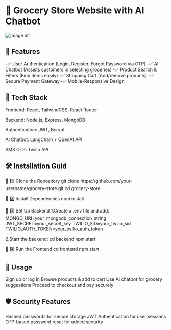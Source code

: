 <h1>🛒 Grocery Store Website with AI Chatbot</h1>

![image alt](https://github.com/riyasah0963/Computer2003/blob/master/Screenshot.jpg?raw=true)


<h2>🚀 Features</h2>
-✅ User Authentication (Login, Register, Forgot Password via OTP)
-✅ AI Chatbot (Assists customers in selecting groceries)
-✅ Product Search & Filters (Find items easily)
-✅ Shopping Cart (Add/remove products)
-✅ Secure Payment Gateway
-✅ Mobile-Responsive Design

<h2>📌 Tech Stack</h2>
Frontend: React, TailwindCSS, React Router

Backend: Node.js, Express, MongoDB

Authentication: JWT, Bcrypt

AI Chatbot: LangChain + OpenAI API

SMS OTP: Twilio API

<h2>🛠️ Installation Guid</h2>
🔹 1️⃣ Clone the Repository
git clone https://github.com/your-username/grocery-store.git
cd grocery-store

🔹 2️⃣ Install Dependencies
npm install

🔹 3️⃣ Set Up Backend
1.Create a .env file and add:
MONGO_URI=your_mongodb_connection_string
JWT_SECRET=your_secret_key
TWILIO_SID=your_twilio_sid
TWILIO_AUTH_TOKEN=your_twilio_auth_token

2.Start the backend:
cd backend
npm start

🔹 4️⃣ Run the Frontend
cd frontend
npm start

<h2>🎯 Usage</h2>
Sign up or log in
Browse products & add to cart
Use AI chatbot for grocery suggestions
Proceed to checkout and pay securely

<h2>🛡️ Security Features</h2>
Hashed passwords for secure storage
JWT Authentication for user sessions
OTP-based password reset for added security

